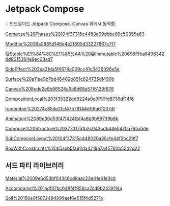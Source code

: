 # Jetpack Compose

<aside>
💡 안드로이드 Jetpack Compose.
Canvas 위에서 동작함.

</aside>

[Compose%20Phases%20104f37315c4480a69dbbe09c50355a63](Compose%20Phases%20104f37315c4480a69dbbe09c50355a63)

[Modifier%2036a0885d146e4e2f895d33227667c7f7](Modifier%2036a0885d146e4e2f895d33227667c7f7)

[@Stable%E1%84%80%E1%85%AA%20@Immutable%20698f5ba8496342dd8615364e9ec63ad7](@Stable%E1%84%80%E1%85%AA%20@Immutable%20698f5ba8496342dd8615364e9ec63ad7)

[SideEffect%203ea21da5f4674a009cc41c3426396e5e](SideEffect%203ea21da5f4674a009cc41c3426396e5e)

[Surface%20a11ee9b7bd46409b851c824735df490b](Surface%20a11ee9b7bd46409b851c824735df490b)

[Canvas%208ede2e8b96524a9a8d68a57f6129f878](Canvas%208ede2e8b96524a9a8d68a57f6129f878)

[CompositionLocal%203f35322dd9224a0e9f90fd8739df14f6](CompositionLocal%203f35322dd9224a0e9f90fd8739df14f6)

[remember%20274c85de2fcf47578144df9fa61037df](remember%20274c85de2fcf47578144df9fa61037df)

[Animation%2089d30d53f47f424fbf4a8b9b99739b8b](Animation%2089d30d53f47f424fbf4a8b9b99739b8b)

[Compose%20Structure%2037731751b2c043cdb44e5470a765a5de](Compose%20Structure%2037731751b2c043cdb44e5470a765a5de)

[SubComposeLayout%20104f37315c448020a35cfe44f2bc29f7](SubComposeLayout%20104f37315c448020a35cfe44f2bc29f7)

[BoxWithConstraints%20b5acb5fa92da4219a7a45760b5242d22](BoxWithConstraints%20b5acb5fa92da4219a7a45760b5242d22)

## 서드 파티 라이브러리

[Material%2009e6d53bf04346cd8aac22e41e61e3cb](Material%2009e6d53bf04346cd8aac22e41e61e3cb)

[Accompanist%201adf07bc648f4f959ca7cd9b24291f4a](Accompanist%201adf07bc648f4f959ca7cd9b24291f4a)

[Soil%20156e0f5872484999aef6e515f4d5271b](Soil%20156e0f5872484999aef6e515f4d5271b)
